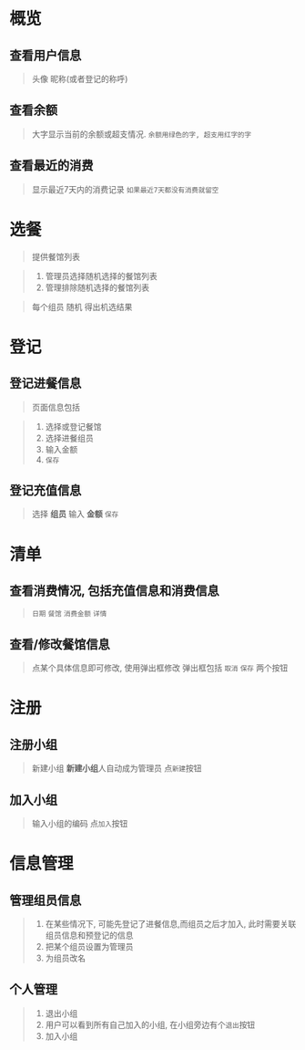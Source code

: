 # 概览
## 查看用户信息
> 头像
> 昵称(或者登记的称呼)

## 查看余额
> 大字显示当前的余额或超支情况.
> `余额用绿色的字, 超支用红字的字`

## 查看最近的消费
> 显示最近7天内的消费记录
> `如果最近7天都没有消费就留空`

# 选餐
> 提供餐馆列表

> 1. 管理员选择随机选择的餐馆列表
> 1. 管理排除随机选择的餐馆列表

> 每个组员 随机
> 得出机选结果

# 登记
## 登记进餐信息
> 页面信息包括

> 1. 选择或登记餐馆
> 1. 选择进餐组员
> 1. 输入金额
> 1. `保存`

## 登记充值信息
> 选择 **组员**
> 输入 **金额**
> `保存`

# 清单
## 查看消费情况, 包括充值信息和消费信息
> `日期` `餐馆` `消费金额` `详情`
## 查看/修改餐馆信息
> 点某个具体信息即可修改, 使用弹出框修改
> 弹出框包括 `取消` `保存` 两个按钮

# 注册
## 注册小组
> 新建小组
> **新建小组**人自动成为管理员
> 点`新建`按钮

## 加入小组
> 输入小组的编码
> 点`加入`按钮

# 信息管理
## 管理组员信息
> 1. 在某些情况下, 可能先登记了进餐信息,而组员之后才加入, 此时需要关联组员信息和预登记的信息
> 1. 把某个组员设置为管理员
> 1. 为组员改名

## 个人管理
> 1. 退出小组
> 1. 用户可以看到所有自己加入的小组, 在小组旁边有个`退出`按钮
> 1. 加入小组
    
